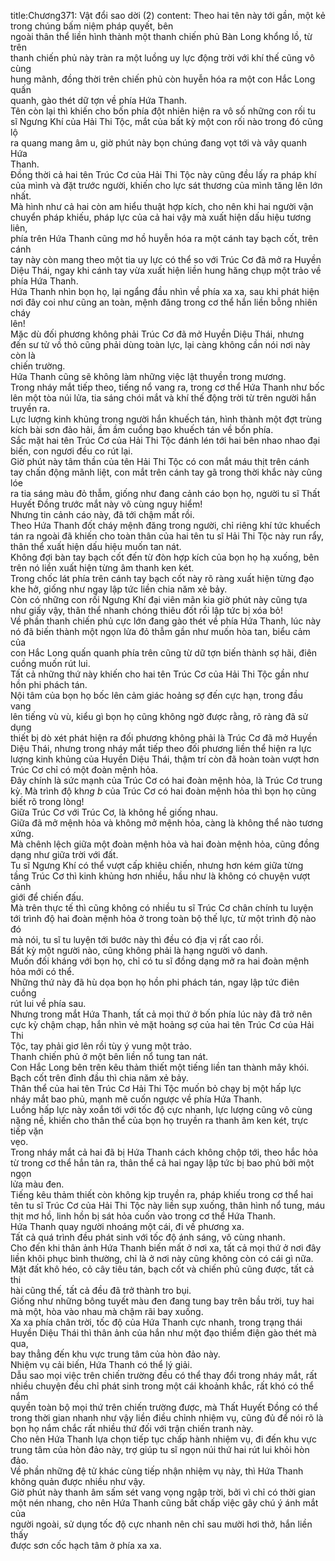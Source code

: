 title:Chương371: Vật đổi sao dời (2)
content:
Theo hai tên này tới gần, một kẻ trong chúng bấm niệm pháp quyết, bên<br>ngoài thân thể liền hình thành một thanh chiến phủ Bàn Long khổng lồ, từ trên<br>thanh chiến phủ này tràn ra một luồng uy lực động trời với khí thế cũng vô cùng<br>hung mãnh, đồng thời trên chiến phủ còn huyễn hóa ra một con Hắc Long quấn<br>quanh, gào thét dữ tợn về phía Hứa Thanh.<br>Tên còn lại thì khiến cho bốn phía đột nhiên hiện ra vô số những con rối tu<br>sĩ Ngưng Khí của Hải Thi Tộc, mắt của bất kỳ một con rối nào trong đó cũng lộ<br>ra quang mang âm u, giờ phút này bọn chúng đang vọt tới và vây quanh Hứa<br>Thanh.<br>Đồng thời cả hai tên Trúc Cơ của Hải Thi Tộc này cũng đều lấy ra pháp khí<br>của mình và đặt trước người, khiến cho lực sát thương của mình tăng lên lớn<br>nhất.<br>Mà hình như cả hai còn am hiểu thuật hợp kích, cho nên khi hai người vận<br>chuyển pháp khiếu, pháp lực của cả hai vậy mà xuất hiện dấu hiệu tương liên,<br>phía trên Hứa Thanh cũng mơ hồ huyễn hóa ra một cánh tay bạch cốt, trên cánh<br>tay này còn mang theo một tia uy lực có thể so với Trúc Cơ đã mở ra Huyền<br>Diệu Thái, ngay khi cánh tay vừa xuất hiện liền hung hăng chụp một trảo về<br>phía Hứa Thanh.<br>Hứa Thanh nhìn bọn họ, lại ngẩng đầu nhìn về phía xa xa, sau khi phát hiện<br>nơi đây coi như cũng an toàn, mệnh đăng trong cơ thể hắn liền bỗng nhiên cháy<br>lên!<br>Mặc dù đối phương không phải Trúc Cơ đã mở Huyền Diệu Thái, nhưng<br>đến sư tử vồ thỏ cũng phải dùng toàn lực, lại càng không cần nói nơi này còn là<br>chiến trường.<br>Hứa Thanh cũng sẽ không làm những việc lật thuyền trong mương.<br>Trong nháy mắt tiếp theo, tiếng nổ vang ra, trong cơ thể Hứa Thanh như bốc<br>lên một tòa núi lửa, tia sáng chói mắt và khí thế động trời từ trên người hắn<br>truyền ra.<br>Lực lượng kinh khủng trong người hắn khuếch tán, hình thành một đợt trùng<br>kích bài sơn đảo hải, ầm ầm cuồng bạo khuếch tán về bốn phía.<br>Sắc mặt hai tên Trúc Cơ của Hải Thi Tộc đánh lén tới hai bên nhao nhao đại<br>biến, con ngươi đều co rút lại.<br>Giờ phút này tâm thần của tên Hải Thi Tộc có con mắt máu thịt trên cánh<br>tay chấn động mãnh liệt, con mắt trên cánh tay gã trong thời khắc này cũng lóe<br>ra tia sáng màu đỏ thẫm, giống như đang cảnh cáo bọn họ, người tu sĩ Thất<br>Huyết Đồng trước mắt này vô cùng nguy hiểm!<br>Nhưng tin cảnh cáo này, đã tới chậm mất rồi.<br>Theo Hứa Thanh đốt cháy mệnh đăng trong người, chỉ riêng khí tức khuếch<br>tán ra ngoài đã khiến cho toàn thân của hai tên tu sĩ Hải Thi Tộc này run rẩy,<br>thân thể xuất hiện dấu hiệu muốn tan nát.<br>Không đợi bàn tay bạch cốt đến từ đòn hợp kích của bọn họ hạ xuống, bên<br>trên nó liền xuất hiện từng âm thanh ken két.<br>Trong chốc lát phía trên cánh tay bạch cốt này rõ ràng xuất hiện từng đạo<br>khe hở, giống như ngay lập tức liền chia năm xẻ bảy.<br>Còn có những con rối Ngưng Khí đại viên mãn kia giờ phút này cũng tựa<br>như giấy vậy, thân thể nhanh chóng thiêu đốt rồi lập tức bị xóa bỏ!<br>Về phần thanh chiến phủ cực lớn đang gào thét về phía Hứa Thanh, lúc này<br>nó đã biến thành một ngọn lửa đỏ thẫm gần như muốn hòa tan, biểu cảm của<br>con Hắc Long quấn quanh phía trên cũng từ dữ tợn biến thành sợ hãi, điên<br>cuồng muốn rút lui.<br>Tất cả những thứ này khiến cho hai tên Trúc Cơ của Hải Thi Tộc gần như<br>hồn phi phách tán.<br>Nội tâm của bọn họ bốc lên cảm giác hoảng sợ đến cực hạn, trong đầu vang<br>lên tiếng vù vù, kiểu gì bọn họ cũng không ngờ được rằng, rõ ràng đã sử dụng<br>thiết bị dò xét phát hiện ra đối phương không phải là Trúc Cơ đã mở Huyền<br>Diệu Thái, nhưng trong nháy mắt tiếp theo đối phương liền thể hiện ra lực<br>lượng kinh khủng của Huyền Diệu Thái, thậm trí còn đã hoàn toàn vượt hơn<br>Trúc Cơ chỉ có một đoàn mệnh hỏa.<br>Đây chính là sức mạnh của Trúc Cơ có hai đoàn mệnh hỏa, là Trúc Cơ trung<br>kỳ. Mà trình độ kh*ng b* của Trúc Cơ có hai đoàn mệnh hỏa thì bọn họ cũng<br>biết rõ trong lòng!<br>Giữa Trúc Cơ với Trúc Cơ, là không hề giống nhau.<br>Giữa đã mở mệnh hỏa và không mở mệnh hỏa, càng là không thể nào tương<br>xứng.<br>Mà chênh lệch giữa một đoàn mệnh hỏa và hai đoàn mệnh hỏa, cũng đồng<br>dạng như giữa trời với đất.<br>Tu sĩ Ngưng Khí có thể vượt cấp khiêu chiến, nhưng hơn kém giữa từng<br>tầng Trúc Cơ thì kinh khủng hơn nhiều, hầu như là không có chuyện vượt cảnh<br>giới để chiến đấu.<br>Mà trên thực tế thì cũng không có nhiều tu sĩ Trúc Cơ chân chính tu luyện<br>tới trình độ hai đoàn mệnh hỏa ở trong toàn bộ thế lực, từ một trình độ nào đó<br>mà nói, tu sĩ tu luyện tới bước này thì đều có địa vị rất cao rồi.<br>Bất kỳ một người nào, cũng không phải là hạng người vô danh.<br>Muốn đối kháng với bọn họ, chỉ có tu sĩ đồng dạng mở ra hai đoàn mệnh<br>hỏa mới có thể.<br>Những thứ này đã hù dọa bọn họ hồn phi phách tán, ngay lập tức điên cuồng<br>rút lui về phía sau.<br>Nhưng trong mắt Hứa Thanh, tất cả mọi thứ ở bốn phía lúc này đã trở nên<br>cực kỳ chậm chạp, hắn nhìn vẻ mặt hoảng sợ của hai tên Trúc Cơ của Hải Thi<br>Tộc, tay phải giơ lên rồi tùy ý vung một trảo.<br>Thanh chiến phủ ở một bên liền nổ tung tan nát.<br>Con Hắc Long bên trên kêu thảm thiết một tiếng liền tan thành mây khói.<br>Bạch cốt trên đỉnh đầu thì chia năm xẻ bảy.<br>Thân thể của hai tên Trúc Cơ Hải Thi Tộc muốn bỏ chạy bị một hấp lực<br>nháy mắt bao phủ, mạnh mẽ cuốn ngược về phía Hứa Thanh.<br>Luồng hấp lực này xoắn tới với tốc độ cực nhanh, lực lượng cũng vô cùng<br>nặng nề, khiến cho thân thể của bọn họ truyền ra thanh âm ken két, trực tiếp vặn<br>vẹo.<br>Trong nháy mắt cả hai đã bị Hứa Thanh cách không chộp tới, theo hắc hỏa<br>từ trong cơ thể hắn tản ra, thân thể cả hai ngay lập tức bị bao phủ bởi một ngọn<br>lửa màu đen.<br>Tiếng kêu thảm thiết còn không kịp truyền ra, pháp khiếu trong cơ thể hai<br>tên tu sĩ Trúc Cơ của Hải Thi Tộc này liền sụp xuống, thân hình nổ tung, máu<br>thịt mơ hồ, linh hồn bị sát hỏa cuốn vào trong cơ thể Hứa Thanh.<br>Hứa Thanh quay người nhoáng một cái, đi về phương xa.<br>Tất cả quá trình đều phát sinh với tốc độ ánh sáng, vô cùng nhanh.<br>Cho đến khi thân ảnh Hứa Thanh biến mất ở nơi xa, tất cả mọi thứ ở nơi đây<br>liền khôi phục bình thường, chỉ là ở nơi này cũng không còn có cái gì nữa.<br>Mặt đất khô héo, cỏ cây tiêu tán, bạch cốt và chiến phủ cũng được, tất cả thi<br>hài cũng thế, tất cả đều đã trở thành tro bụi.<br>Giống như những bông tuyết màu đen đang tung bay trên bầu trời, tuy hai<br>mà một, hòa vào nhau mà chậm rãi bay xuống.<br>Xa xa phía chân trời, tốc độ của Hứa Thanh cực nhanh, trong trạng thái<br>Huyền Diệu Thái thì thân ảnh của hắn như một đạo thiểm điện gào thét mà qua,<br>bay thẳng đến khu vực trung tâm của hòn đảo này.<br>Nhiệm vụ cải biến, Hứa Thanh có thể lý giải.<br>Dẫu sao mọi việc trên chiến trường đều có thể thay đổi trong nháy mắt, rất<br>nhiều chuyện đều chỉ phát sinh trong một cái khoảnh khắc, rất khó có thể nắm<br>quyền toàn bộ mọi thứ trên chiến trường được, mà Thất Huyết Đồng có thể<br>trong thời gian nhanh như vậy liền điều chỉnh nhiệm vụ, cũng đủ để nói rõ là<br>bọn họ nắm chắc rất nhiều thứ đối với trận chiến tranh này.<br>Cho nên Hứa Thanh lựa chọn tiếp tục chấp hành nhiệm vụ, đi đến khu vực<br>trung tâm của hòn đảo này, trợ giúp tu sĩ ngọn núi thứ hai rút lui khỏi hòn đảo.<br>Về phần những đệ tử khác cùng tiếp nhận nhiệm vụ này, thì Hứa Thanh<br>không quản được nhiều như vậy.<br>Giờ phút này thanh âm sấm sét vang vọng ngập trời, bởi vì chỉ có thời gian<br>một nén nhang, cho nên Hứa Thanh cũng bất chấp việc gây chú ý ánh mắt của<br>người ngoài, sử dụng tốc độ cực nhanh nên chỉ sau mười hơi thở, hắn liền thấy<br>được sơn cốc hạch tâm ở phía xa xa.